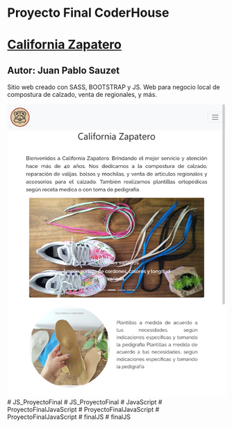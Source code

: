 # Proyecto Final CoderHouse
<h1>
  <a href="https://chuampis.github.io/JS_ProyectoFinal" target="_blank">California Zapatero</a>
</h1>

<h2>
  Autor: Juan Pablo Sauzet
</h2>

<p>
  Sitio web creado con SASS, BOOTSTRAP y JS. Web para negocio local de compostura de calzado, venta de regionales, y más.
  </p>
  <img src="https://github.com/Chuampis/CoderHouse/blob/main/screenshot.png">
# JS_ProyectoFinal
# JS_ProyectoFinal
# JavaScript
#   P r o y e c t o F i n a l J a v a S c r i p t 
 
 #   P r o y e c t o F i n a l J a v a S c r i p t 
 
 #   P r o y e c t o F i n a l J a v a S c r i p t 
 
 #   f i n a l J S 
 
 #   f i n a l J S 
 
 